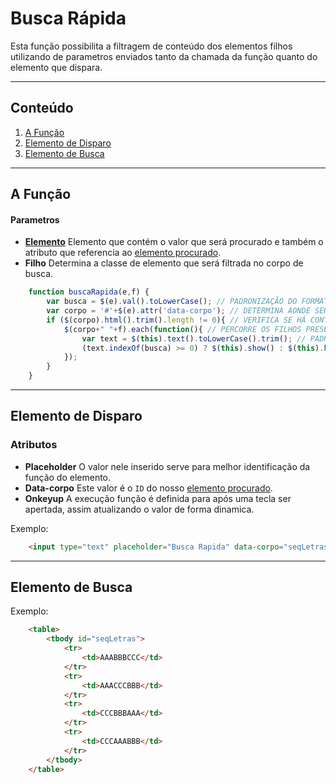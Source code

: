 # Busca Rápida

Esta função possibilita a filtragem de conteúdo dos elementos filhos utilizando de parametros enviados tanto da chamada da função quanto do elemento que dispara.

-------------------------------------------------------------------------------
## Conteúdo

1. [A Função](#a-função)
2. [Elemento de Disparo](#elemento-de-disparo)
3. [Elemento de Busca](#elemento-de-busca)

-------------------------------------------------------------------------------
## A Função

#### Parametros

* **[Elemento](#elemento-de-disparo)** Elemento que contém o valor que será procurado e também o atributo que referencia ao [elemento procurado](#elemento-de-busca).
* **Filho** Determina a classe de elemento que será filtrada no corpo de busca.

```javascript jquery
    function buscaRapida(e,f) {
        var busca = $(e).val().toLowerCase(); // PADRONIZAÇÃO DO FORMATO PARA MELHOR IDENTIFICAÇÃO
        var corpo = '#'+$(e).attr('data-corpo'); // DETERMINA AONDE SERÁ REALIZADA A FILTRAGEM
        if ($(corpo).html().trim().length != 0){ // VERIFICA SE HÁ CONTEÚDO REAL
            $(corpo+" "+f).each(function(){ // PERCORRE OS FILHOS PRESENTES NO CORPO
                var text = $(this).text().toLowerCase().trim(); // PADRONIZA O FORMATO PARA MELHOR IDENTIFICAÇÃO (PROCURA EM TODOS OS ELEMENTOS DO FILHO SEM DISTINÇÃO)
                (text.indexOf(busca) >= 0) ? $(this).show() : $(this).hide(); // ESCONDE O FILHO CASO NÃO HAJA CORRESPONDENCIA COM A BUSCA EM NENHUM MOMENTO
            }); 
        }
    }
```
-------------------------------------------------------------------------------
## Elemento de Disparo

### Atributos

* **Placeholder** O valor nele inserido serve para melhor identificação da função do elemento.
* **Data-corpo** Este valor é o `ID` do nosso [elemento procurado](#elemento-de-busca).
* **Onkeyup** A execução função é definida para após uma tecla ser apertada, assim atualizando o valor de forma dinamica.

Exemplo:
```html
    <input type="text" placeholder="Busca Rapida" data-corpo="seqLetras" onkeyup="buscaRapida($(this),'tr')">
```
-------------------------------------------------------------------------------
## Elemento de Busca

Exemplo:
```html
    <table>
        <tbody id="seqLetras">
            <tr>
                <td>AAABBBCCC</td>
            </tr>
            <tr>
                <td>AAACCCBBB</td>
            </tr>
            <tr>
                <td>CCCBBBAAA</td>
            </tr>
            <tr>
                <td>CCCAAABBB</td>
            </tr>
        </tbody>
    </table>
```
